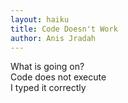 ```yaml
---
layout: haiku
title: Code Doesn't Work
author: Anis Jradah
---
```


What is going on?<br>
Code does not execute<br>
I typed it correctly<br>